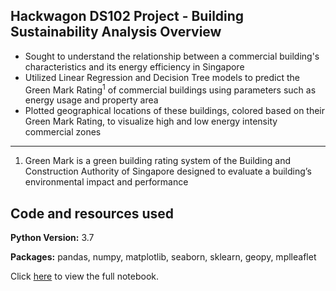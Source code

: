 ## Hackwagon DS102 Project - Building Sustainability Analysis Overview
* Sought to understand the relationship between a commercial building's characteristics and its energy efficiency in Singapore
* Utilized Linear Regression and Decision Tree models to predict the Green Mark Rating<sup>1</sup> of commercial buildings using parameters such as energy usage and property area 
* Plotted geographical locations of these buildings, colored based on their Green Mark Rating, to visualize high and low energy intensity commercial zones

---

1. Green Mark is a green building rating system of the Building and Construction Authority of Singapore designed to evaluate a building’s environmental impact and performance

## Code and resources used
**Python Version:** 3.7

**Packages:** pandas, numpy, matplotlib, seaborn, sklearn, geopy, mplleaflet

Click [here](https://github.com/aaron-ang/ds102-project/blob/main/team7-aaron-ang-charis-ching-sean-goh-cheryl-tan-fook-hoi-chung-ds102-assignment.ipynb) to view the full notebook.

